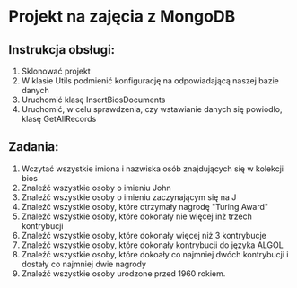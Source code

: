 # Projekt na zajęcia z MongoDB
## Instrukcja obsługi:
1. Sklonować projekt
2. W klasie Utils podmienić konfigurację na odpowiadającą naszej bazie danych
3. Uruchomić klasę InsertBiosDocuments
4. Uruchomić, w celu sprawdzenia, czy wstawianie danych się powiodło, klasę GetAllRecords

## Zadania:
1. Wczytać wszystkie imiona i nazwiska osób znajdujących się w kolekcji bios
2. Znaleźć wszystkie osoby o imieniu John
3. Znaleźć wszystkie osoby o imieniu zaczynającym się na J
4. Znaleźć wszystkie osoby, które otrzymały nagrodę "Turing Award"
5. Znaleźć wszystkie osoby, które dokonały nie więcej inż trzech kontrybucji
6. Znaleźć wszystkie osoby, które dokonały więcej niż 3 kontrybucje
7. Znaleźć wszystkie osoby, które dokonały kontrybucji do języka ALGOL
8. Znaleźć wszystkie osoby, które dokoały co najmniej dwóch kontrybucji i dostały co najmniej dwie nagrody
9. Znaleźć wszystkie osoby urodzone przed 1960 rokiem.
